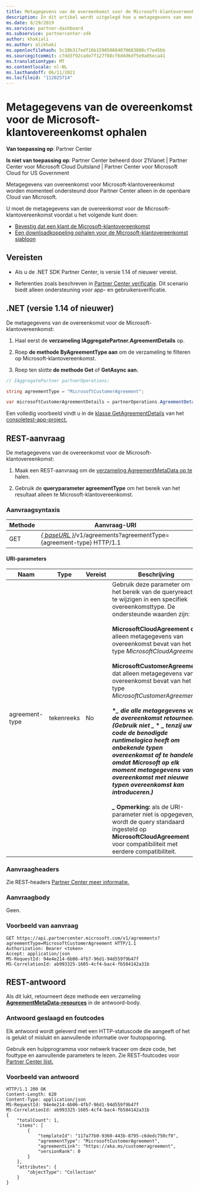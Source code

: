 ```yaml
---
title: Metagegevens van de overeenkomst voor de Microsoft-klantovereenkomst ophalen
description: In dit artikel wordt uitgelegd hoe u metagegevens van een overeenkomst voor Microsoft-klantovereenkomst.
ms.date: 8/29/2019
ms.service: partner-dashboard
ms.subservice: partnercenter-sdk
author: khakiali
ms.author: alikhaki
ms.openlocfilehash: 5c20b317edf16b159050884070683880cf7e45bb
ms.sourcegitcommit: c7dd3f92cade7f127f88cf6d4d6df5e9a05eca41
ms.translationtype: MT
ms.contentlocale: nl-NL
ms.lasthandoff: 06/11/2021
ms.locfileid: "112025714"
---
```

# <a name="get-agreement-metadata-for-the-microsoft-customer-agreement"></a>Metagegevens van de overeenkomst voor de Microsoft-klantovereenkomst ophalen

**Van toepassing op**: Partner Center

**Is niet van toepassing op**: Partner Center beheerd door 21Vianet | Partner Center voor Microsoft Cloud Duitsland | Partner Center voor Microsoft Cloud for US Government

Metagegevens van overeenkomst voor Microsoft-klantovereenkomst worden momenteel ondersteund door Partner Center alleen in de openbare Cloud van Microsoft.

U moet de metagegevens van de overeenkomst voor de Microsoft-klantovereenkomst voordat u het volgende kunt doen:

- [Bevestig dat een klant de Microsoft-klantovereenkomst](./confirm-customer-consent-customer-agreement.md)
- [Een downloadkoppeling ophalen voor de Microsoft-klantovereenkomst sjabloon](./download-customer-agreement-template.md)

## <a name="prerequisites"></a>Vereisten

- Als u de .NET SDK Partner Center, is versie 1.14 of nieuwer vereist.

- Referenties zoals beschreven in [Partner Center verificatie](./partner-center-authentication.md). Dit scenario biedt alleen ondersteuning voor app- en gebruikersverificatie.

## <a name="net-version-114-or-newer"></a>.NET (versie 1.14 of nieuwer)

De metagegevens van de overeenkomst voor de Microsoft-klantovereenkomst:

1. Haal eerst de **verzameling IAggregatePartner.AgreementDetails** op.

2. Roep **de methode ByAgreementType aan** om de verzameling te filteren op Microsoft-klantovereenkomst.

3. Roep ten slotte **de methode Get** of **GetAsync aan.**

```csharp
// IAggregatePartner partnerOperations;

string agreementType = "MicrosoftCustomerAgreement";

var microsoftCustomerAgreementDetails = partnerOperations.AgreementDetails.ByAgreementType(agreementType).Get().Items.Single();
```

Een volledig voorbeeld vindt u in de [klasse GetAgreementDetails](https://github.com/PartnerCenterSamples/Partner-Center-SDK-Samples/blob/master/Source/Partner%20Center%20SDK%20Samples/Agreements/GetAgreementDetails.cs) van het [consoletest-app-project.](https://github.com/PartnerCenterSamples/Partner-Center-SDK-Samples)

## <a name="rest-request"></a>REST-aanvraag

De metagegevens van de overeenkomst voor de Microsoft-klantovereenkomst:

1. Maak een REST-aanvraag om de [verzameling AgreementMetaData op te](./agreement-metadata-resources.md) halen.

2. Gebruik de **queryparameter agreementType** om het bereik van het resultaat alleen te Microsoft-klantovereenkomst.

### <a name="request-syntax"></a>Aanvraagsyntaxis

| Methode | Aanvraag-URI                                                         |
|--------|---------------------------------------------------------------------|
| GET    | [*\{ baseURL \}*](partner-center-rest-urls.md)/v1/agreements?agreementType={agreement-type} HTTP/1.1 |

#### <a name="uri-parameters"></a>URI-parameters

| Naam                   | Type     | Vereist | Beschrijving                                                             |
|------------------------|----------|----------|-------------------------------------------------------------------------|
| agreement-type | tekenreeks | No | Gebruik deze parameter om het bereik van de queryreactie te wijzigen in een specifiek overeenkomsttype. De ondersteunde waarden zijn: <br/><br/>**MicrosoftCloudAgreement dat** alleen metagegevens van overeenkomst bevat van het type *MicrosoftCloudAgreement*<br/><br/>**MicrosoftCustomerAgreement** dat alleen metagegevens van overeenkomst bevat van het type *MicrosoftCustomerAgreement*.<br/><br/>**\**_ die alle metagegevens van de overeenkomst retourneert. (Gebruik niet _* \* *_ tenzij uw code de benodigde runtimelogica heeft om onbekende typen overeenkomst af te handelen, omdat Microsoft op elk moment metagegevens van overeenkomst met nieuwe typen overeenkomst kan introduceren.) <br/> <br/> _* Opmerking:** als de URI-parameter niet is opgegeven, wordt de query standaard ingesteld op **MicrosoftCloudAgreement** voor compatibiliteit met eerdere compatibiliteit.  |

### <a name="request-headers"></a>Aanvraagheaders

Zie REST-headers [Partner Center meer informatie.](headers.md)

### <a name="request-body"></a>Aanvraagbody

Geen.

### <a name="request-example"></a>Voorbeeld van aanvraag

```http
GET https://api.partnercenter.microsoft.com/v1/agreements?agreementType=MicrosoftCustomerAgreement HTTP/1.1
Authorization: Bearer <token>
Accept: application/json
MS-RequestId: 94e4e214-6b06-4fb7-96d1-94d559f9b47f
MS-CorrelationId: ab993325-1605-4cf4-bac4-fb584142a31b
```

## <a name="rest-response"></a>REST-antwoord

Als dit lukt, retourneert deze methode een verzameling [ **AgreementMetaData-resources**](./agreement-metadata-resources.md) in de antwoord-body.

### <a name="response-success-and-error-codes"></a>Antwoord geslaagd en foutcodes

Elk antwoord wordt geleverd met een HTTP-statuscode die aangeeft of het is gelukt of mislukt en aanvullende informatie over foutopsporing.

Gebruik een hulpprogramma voor netwerk traceer om deze code, het fouttype en aanvullende parameters te lezen. Zie REST-foutcodes voor [Partner Center lijst.](error-codes.md)

### <a name="response-example"></a>Voorbeeld van antwoord

```http
HTTP/1.1 200 OK
Content-Length: 620
Content-Type: application/json
MS-RequestId: 94e4e214-6b06-4fb7-96d1-94d559f9b47f
MS-CorrelationId: ab993325-1605-4cf4-bac4-fb584142a31b
{
    "totalCount": 1,
    "items": [
        {
            "templateId": "117a77b0-9360-443b-8795-c6dedc750cf9",
            "agreementType": "MicrosoftCustomerAgreement",
            "agreementLink": "https://aka.ms/customeragreement",
            "versionRank": 0
        }
    ],
    "attributes": {
        "objectType": "Collection"
    }
}
```
